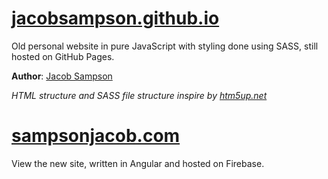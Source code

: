 # <a href="https://jacobsampson.github.io">jacobsampson.github.io</a>

Old personal website in pure JavaScript with styling done using SASS, still hosted on GitHub Pages.

**Author**: [Jacob Sampson](https://linkedin.com/in/jacob-i-sampson)

*HTML structure and SASS file structure inspire by [htm5up.net](https://html5up.net)*

# <a href="https://sampsonjacob.com">sampsonjacob.com</a>

View the new site, written in Angular and hosted on Firebase.
